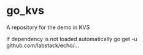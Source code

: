 # go_kvs
A repository for the demo in KVS

If dependency is not loaded automatically
go get -u github.com/labstack/echo/...
